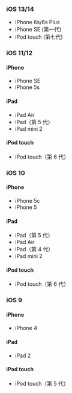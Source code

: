 ### iOS 13/14

- iPhone 6s/6s Plus
- iPhone SE (第一代)
- iPod touch (第七代)

### iOS 11/12

#### iPhone

- iPhone SE
- iPhone 5s

#### iPad

- iPad Air
- iPad（第 5 代）
- iPad mini 2

#### iPod touch

- iPod touch（第 6 代）

### iOS 10

#### iPhone

- iPhone 5c
- iPhone 5

#### iPad

- iPad（第 5 代）
- iPad Air
- iPad（第 4 代）
- iPad mini 2

#### iPod touch

- iPod touch（第 6 代）

### iOS 9

#### iPhone

- iPhone 4

#### iPad

- iPad 2

#### iPod touch

- iPod touch（第 5 代）

